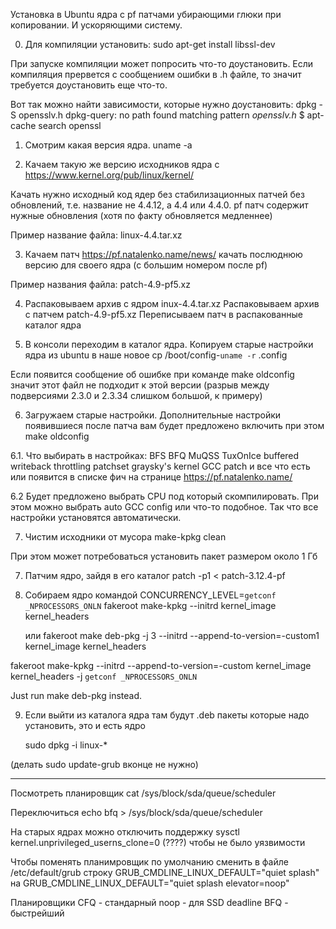 Установка в Ubuntu ядра с pf патчами убирающими глюки при копировании.
И ускоряющими систему.

0. Для компиляции установить:
	sudo apt-get install libssl-dev
	
При запуске компиляции может попросить что-то доустановить.
Если компиляция прервется с сообщением ошибки в .h файле,
то значит требуется доустановить еще что-то.

Вот так можно найти зависимости, которые нужно доустановить:
	dpkg -S opensslv.h
	dpkg-query: no path found matching pattern *opensslv.h*
	$ apt-cache search openssl

1. Смотрим какая версия ядра.
uname -a

2. Качаем такую же версию исходников ядра с
https://www.kernel.org/pub/linux/kernel/

Качать нужно исходный код ядер без стабилизационных
патчей без обновлений, т.е. название не 4.4.12, а 4.4 или 4.4.0.
pf патч содержит нужные обновления (хотя по факту обновляется медленнее)

Пример название файла: linux-4.4.tar.xz

3. Качаем патч
https://pf.natalenko.name/news/
качать послюднюю версию для своего ядра (с большим номером после pf)

Пример названия файла: patch-4.9-pf5.xz

4. Распаковываем архив с ядром inux-4.4.tar.xz
Распаковываем архив с патчем patch-4.9-pf5.xz
Переписываем патч в распакованные каталог ядра

5. В консоли переходим в каталог ядра.
Копируем старые настройки ядра из ubuntu в наше новое
	cp /boot/config-`uname -r` .config
	
Если появится сообщение об ошибке при команде
make oldconfig
значит этот файл не подходит к этой версии
(разрыв между подверсиями 2.3.0 и 2.3.34 слишком большой, к примеру)

6. Загружаем старые настройки.
Дополнительные настройки появившиеся после патча вам будет предложено
включить при этом
	make oldconfig

6.1. Что выбирать в настройках:
BFS
BFQ
MuQSS
TuxOnIce
buffered writeback throttling patchset
graysky's kernel GCC patch
и все что есть или появится в списке фич на странице
	https://pf.natalenko.name/

6.2 Будет предложено выбрать CPU под который скомпилировать.
При этом можно выбрать auto GCC config или что-то подобное.
Так что все настройки установятся автоматически.

7. Чистим исходники от мусора
	make-kpkg clean

При этом может потребоваться установить пакет размером около 1 Гб

7. Патчим ядро, зайдя в его каталог
patch -p1 < patch-3.12.4-pf

8. Собираем ядро командой
	CONCURRENCY_LEVEL=`getconf _NPROCESSORS_ONLN` fakeroot make-kpkg --initrd kernel_image kernel_headers

	или
	fakeroot make deb-pkg -j 3 --initrd --append-to-version=-custom1 kernel_image kernel_headers

fakeroot make-kpkg --initrd --append-to-version=-custom kernel_image kernel_headers  -j `getconf _NPROCESSORS_ONLN`

Just run make deb-pkg instead.

9. Если выйти из каталога ядра там будут .deb пакеты которые
надо установить, это и есть ядро

	sudo  dpkg -i linux-*

(делать sudo update-grub вконце не нужно)


------------
Посмотреть планировщик
cat /sys/block/sda/queue/scheduler

Переключиться
echo bfq > /sys/block/sda/queue/scheduler

На старых ядрах можно отключить поддержку
sysctl kernel.unprivileged_userns_clone=0   (????)
чтобы не было уязвимости

Чтобы поменять планимровщик по умолчанию
сменить в файле /etc/default/grub
строку
    GRUB_CMDLINE_LINUX_DEFAULT="quiet splash"
на
    GRUB_CMDLINE_LINUX_DEFAULT="quiet splash elevator=noop"

Планировщики
CFQ - стандарный
noop - для SSD
deadline
BFQ - быстрейший
